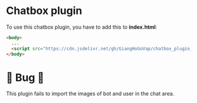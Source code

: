 # Chatbox plugin
To use this chatbox plugin, you have to add this to <strong>index.html</strong>: <br>
```html
<body>
  ...
  <script src="https://cdn.jsdelivr.net/gh/GiangHoGoVap/chatbox_plugin_demo/dist/widget.js"></script>
</body>
```

# :bug: Bug :bug:
This plugin fails to import the images of bot and user in the chat area.
